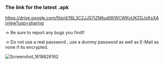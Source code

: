 
<h3>The link for the latest .apk</h3>


https://drive.google.com/file/d/16L3C2JJS7jZN6udIWWCWKvUKZGJzKsXA/view?usp=sharing


-> Be sure to report any bugs you find!! 

-> Do not use a real password , use a dummy password as well as E-Mail as none if its encrypted. 

![Screenshot_1618826162](https://user-images.githubusercontent.com/76253854/116786972-33d4ed80-aabf-11eb-88c3-48d60c2aa6bb.png)
